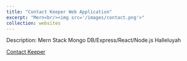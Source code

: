 ```yaml
---
title: "Contact Keeper Web Application"
excerpt: "Mern<br/><img src='/images/contact.png'>"
collection: websites
---
```


Description: Mern Stack Mongo DB/Express/React/Node.js Halleluyah

[Contact Keeper](https://github.com/yida-li/Contact-Keeper)




